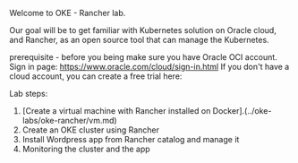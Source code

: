 Welcome to OKE - Rancher lab.

Our goal will be to get familiar with Kubernetes solution on Oracle cloud,
and Rancher, as an open source tool that can manage the Kubernetes. 


prerequisite - before you being make sure you have Oracle OCI account.
Sign in page: https://www.oracle.com/cloud/sign-in.html
If you don't have a cloud account, you can create a free trial here: 
<URL>


Lab steps: 

1. [Create a virtual machine with Rancher installed on Docker].(../oke-labs/oke-rancher/vm.md) 
2. Create an OKE cluster using Rancher
3. Install Wordpress app from Rancher catalog and manage it
4. Monitoring the cluster and the app 
